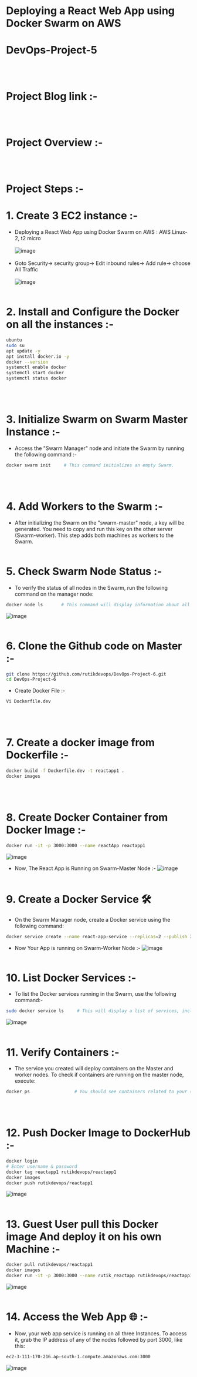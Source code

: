 # Deploying a React Web App using Docker Swarm on AWS
# DevOps-Project-5
<br></br>

# Project Blog link :-
<br></br>

# Project Overview :-
<br></br>

# Project Steps :-
# 1. Create 3 EC2 instance :-
- Deploying a React Web App using Docker Swarm on AWS    : AWS Linux-2, t2 micro
<br></br>
![image](https://github.com/rutikdevops/DevOps-Project-6/assets/109506158/60356d92-ce3c-46e4-95eb-a8eda3900c03)
<br></br>
- Goto Security-> security group-> Edit inbound rules-> Add rule-> choose All Traffic
<br></br>
![image](https://github.com/rutikdevops/DevOps-Project-5/assets/109506158/c33dcb98-c446-4d35-b9e0-b24cfedbb1b7)
<br></br>


# 2. Install and Configure the Docker on all the instances :-
```bash
ubuntu
sudo su
apt update -y
apt install docker.io -y
docker --version
systemctl enable docker
systemctl start docker
systemctl status docker
```
<br></br>

# 3. Initialize Swarm on Swarm Master Instance :-
- Access the "Swarm Manager" node and initiate the Swarm by running the following command :-
```bash
docker swarm init     # This command initializes an empty Swarm.
```
<br></br>

# 4. Add Workers to the Swarm :-
- After initializing the Swarm on the "swarm-master" node, a key will be generated. You need to copy and run this key on the other server (Swarm-worker). This step adds both machines as workers to the Swarm.
<br></br>

# 5. Check Swarm Node Status :-
- To verify the status of all nodes in the Swarm, run the following command on the manager node:
```bash
docker node ls       # This command will display information about all the nodes in the Swarm.
```
![image](https://github.com/rutikdevops/DevOps-Project-6/assets/109506158/192ec7c3-c027-46b3-a23c-bb02e42b0afb)
<br></br>


# 6. Clone the Github code on Master :-
```bash
git clone https://github.com/rutikdevops/DevOps-Project-6.git
cd DevOps-Project-6
```
- Create Docker File :-
```bash
Vi Dockerfile.dev
```
<br></br>

# 7. Create a docker image from Dockerfile :-
```bash
docker build -f Dockerfile.dev -t reactapp1 .
docker images
```
<br></br>

# 8. Create Docker Container from Docker Image :-
```bash
docker run -it -p 3000:3000 --name reactApp reactapp1
```
![image](https://github.com/rutikdevops/DevOps-Project-6/assets/109506158/80b6d103-a77f-4e88-9889-83b5a68f83fc)

- Now, The React App is Running on Swarm-Master Node :-
![image](https://github.com/rutikdevops/DevOps-Project-6/assets/109506158/992f95b9-deed-4776-95dc-3068e223c2fd)
<br></br>


# 9. Create a Docker Service 🛠️
- On the Swarm Manager node, create a Docker service using the following command:
```bash
docker service create --name react-app-service --replicas=2 --publish 3000:3000 reactapp1   # This command creates a service named "react-app-service" with three replicas, publishing port 3000.
```
- Now Your App is running on Swarm-Worker Node :-
![image](https://github.com/rutikdevops/DevOps-Project-6/assets/109506158/9267b46c-a7ef-4851-b8a8-6c38a41d5bbc)
<br></br>


# 10. List Docker Services :-
- To list the Docker services running in the Swarm, use the following command:-
```bash
sudo docker service ls     # This will display a list of services, including the one you just created.
```
![image](https://github.com/rutikdevops/DevOps-Project-6/assets/109506158/2aba5eeb-e568-4ae7-809f-3c0891a152d1)
<br></br>

# 11. Verify Containers :-
- The service you created will deploy containers on the Master and worker nodes. To check if containers are running on the master node, execute:
```bash
docker ps                 # You should see containers related to your service.
```
<br></br>


# 12. Push Docker Image to DockerHub :-
```bash
docker login
# Enter username & password
docker tag reactapp1 rutikdevops/reactapp1
docker images
docker push rutikdevops/reactapp1
```
![image](https://github.com/rutikdevops/DevOps-Project-6/assets/109506158/40fca8db-a232-4cbe-9b37-ea77cc2f7a6a)
<br></br>


# 13. Guest User pull this Docker image And deploy it on his own Machine :-
```bash
docker pull rutikdevops/reactapp1
docker images
docker run -it -p 3000:3000 --name rutik_reactapp rutikdevops/reactapp1
```
![image](https://github.com/rutikdevops/DevOps-Project-6/assets/109506158/5fc84731-a5d1-4d94-a425-9d1732c7e785)
<br></br>


# 14. Access the Web App 🌐 :-
- Now, your web app service is running on all three Instances. To access it, grab the IP address of any of the nodes followed by port 3000, like this:
```bash
ec2-3-111-170-216.ap-south-1.compute.amazonaws.com:3000
```
![image](https://github.com/rutikdevops/DevOps-Project-6/assets/109506158/bdef3fff-de7d-472f-be62-27b0ab034278)












